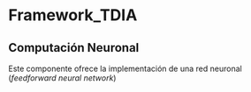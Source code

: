 # Framework_TDIA

## Computación Neuronal
    
 Este componente ofrece la implementación de una red neuronal
 (*feedforward neural network*)
 